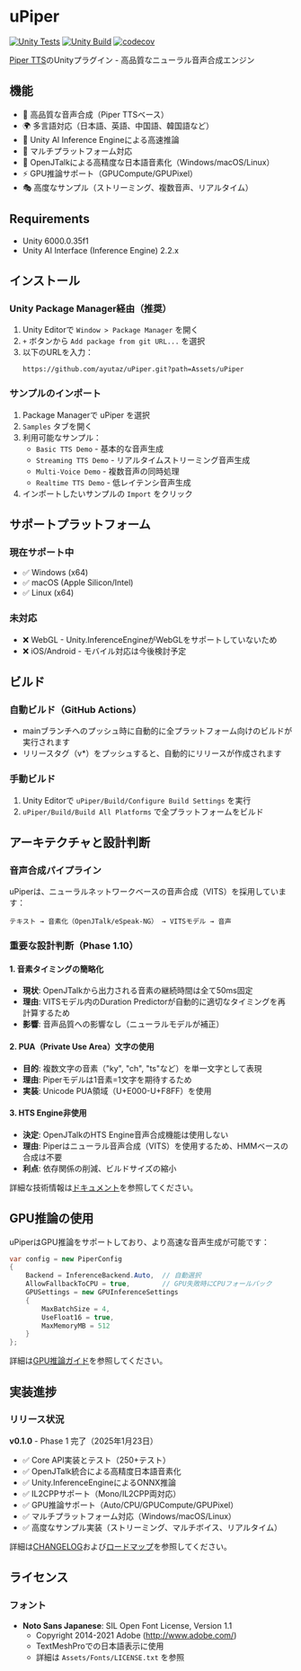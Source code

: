 # uPiper

[![Unity Tests](https://github.com/ayutaz/uPiper/actions/workflows/unity-tests.yml/badge.svg)](https://github.com/ayutaz/uPiper/actions/workflows/unity-tests.yml)
[![Unity Build](https://github.com/ayutaz/uPiper/actions/workflows/unity-build.yml/badge.svg)](https://github.com/ayutaz/uPiper/actions/workflows/unity-build.yml)
[![codecov](https://codecov.io/github/ayutaz/uPiper/graph/badge.svg?token=348eb741-4320-4368-89fa-3eee5188bd3f)](https://codecov.io/github/ayutaz/uPiper)

[Piper TTS](https://github.com/rhasspy/piper)のUnityプラグイン - 高品質なニューラル音声合成エンジン

## 機能

- 🎤 高品質な音声合成（Piper TTSベース）
- 🌍 多言語対応（日本語、英語、中国語、韓国語など）
- 🚀 Unity AI Inference Engineによる高速推論
- 📱 マルチプラットフォーム対応
- 🔧 OpenJTalkによる高精度な日本語音素化（Windows/macOS/Linux）
- ⚡ GPU推論サポート（GPUCompute/GPUPixel）
- 🎭 高度なサンプル（ストリーミング、複数音声、リアルタイム）

## Requirements
* Unity 6000.0.35f1
* Unity AI Interface (Inference Engine) 2.2.x

## インストール

### Unity Package Manager経由（推奨）
1. Unity Editorで `Window > Package Manager` を開く
2. `+` ボタンから `Add package from git URL...` を選択
3. 以下のURLを入力：
   ```
   https://github.com/ayutaz/uPiper.git?path=Assets/uPiper
   ```

### サンプルのインポート
1. Package Managerで uPiper を選択
2. `Samples` タブを開く
3. 利用可能なサンプル：
   - `Basic TTS Demo` - 基本的な音声生成
   - `Streaming TTS Demo` - リアルタイムストリーミング音声生成
   - `Multi-Voice Demo` - 複数音声の同時処理
   - `Realtime TTS Demo` - 低レイテンシ音声生成
4. インポートしたいサンプルの `Import` をクリック

## サポートプラットフォーム

### 現在サポート中
- ✅ Windows (x64)
- ✅ macOS (Apple Silicon/Intel)
- ✅ Linux (x64)

### 未対応
- ❌ WebGL - Unity.InferenceEngineがWebGLをサポートしていないため
- ❌ iOS/Android - モバイル対応は今後検討予定

## ビルド

### 自動ビルド（GitHub Actions）
- mainブランチへのプッシュ時に自動的に全プラットフォーム向けのビルドが実行されます
- リリースタグ（v*）をプッシュすると、自動的にリリースが作成されます

### 手動ビルド
1. Unity Editorで `uPiper/Build/Configure Build Settings` を実行
2. `uPiper/Build/Build All Platforms` で全プラットフォームをビルド

## アーキテクチャと設計判断

### 音声合成パイプライン
uPiperは、ニューラルネットワークベースの音声合成（VITS）を採用しています：

```
テキスト → 音素化（OpenJTalk/eSpeak-NG） → VITSモデル → 音声
```

### 重要な設計判断（Phase 1.10）

#### 1. 音素タイミングの簡略化
- **現状**: OpenJTalkから出力される音素の継続時間は全て50ms固定
- **理由**: VITSモデル内のDuration Predictorが自動的に適切なタイミングを再計算するため
- **影響**: 音声品質への影響なし（ニューラルモデルが補正）

#### 2. PUA（Private Use Area）文字の使用
- **目的**: 複数文字の音素（"ky", "ch", "ts"など）を単一文字として表現
- **理由**: Piperモデルは1音素=1文字を期待するため
- **実装**: Unicode PUA領域（U+E000-U+F8FF）を使用

#### 3. HTS Engine非使用
- **決定**: OpenJTalkのHTS Engine音声合成機能は使用しない
- **理由**: Piperはニューラル音声合成（VITS）を使用するため、HMMベースの合成は不要
- **利点**: 依存関係の削減、ビルドサイズの縮小

詳細な技術情報は[ドキュメント](docs/)を参照してください。

## GPU推論の使用

uPiperはGPU推論をサポートしており、より高速な音声生成が可能です：

```csharp
var config = new PiperConfig
{
    Backend = InferenceBackend.Auto,  // 自動選択
    AllowFallbackToCPU = true,        // GPU失敗時にCPUフォールバック
    GPUSettings = new GPUInferenceSettings
    {
        MaxBatchSize = 4,
        UseFloat16 = true,
        MaxMemoryMB = 512
    }
};
```

詳細は[GPU推論ガイド](docs/technical/GPU-INFERENCE-GUIDE.md)を参照してください。

## 実装進捗

### リリース状況

**v0.1.0** - Phase 1 完了（2025年1月23日）
- ✅ Core API実装とテスト（250+テスト）
- ✅ OpenJTalk統合による高精度日本語音素化
- ✅ Unity.InferenceEngineによるONNX推論
- ✅ IL2CPPサポート（Mono/IL2CPP両対応）
- ✅ GPU推論サポート（Auto/CPU/GPUCompute/GPUPixel）
- ✅ マルチプラットフォーム対応（Windows/macOS/Linux）
- ✅ 高度なサンプル実装（ストリーミング、マルチボイス、リアルタイム）

詳細は[CHANGELOG](CHANGELOG.md)および[ロードマップ](docs/ROADMAP.md)を参照してください。

## ライセンス

### フォント
- **Noto Sans Japanese**: SIL Open Font License, Version 1.1
  - Copyright 2014-2021 Adobe (http://www.adobe.com/)
  - TextMeshProでの日本語表示に使用
  - 詳細は `Assets/Fonts/LICENSE.txt` を参照
